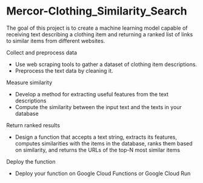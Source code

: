 # Mercor-Clothing_Similarity_Search

The goal of this project is to create a machine learning model capable of receiving text describing a clothing item and returning a ranked list of links to similar items from different websites.

Collect and preprocess data
* Use web scraping tools to gather a dataset of clothing item descriptions.
* Preprocess the text data by cleaning it.

Measure similarity
* Develop a method for extracting useful features from the text descriptions
* Compute the similarity between the input text and the texts in your database

Return ranked results
* Design a function that accepts a text string, extracts its features, computes similarities with the items in the database, ranks them based on similarity, and returns the URLs of the top-N most similar items

Deploy the function
* Deploy your function on Google Cloud Functions or Google Cloud Run

